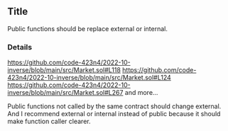 ## Title

Public functions should be replace external or internal.

### Details

https://github.com/code-423n4/2022-10-inverse/blob/main/src/Market.sol#L118
https://github.com/code-423n4/2022-10-inverse/blob/main/src/Market.sol#L124
https://github.com/code-423n4/2022-10-inverse/blob/main/src/Market.sol#L267
and more...

Public functions not called by the same contract should change external. And I recommend external or internal instead of public because it should make function caller clearer.